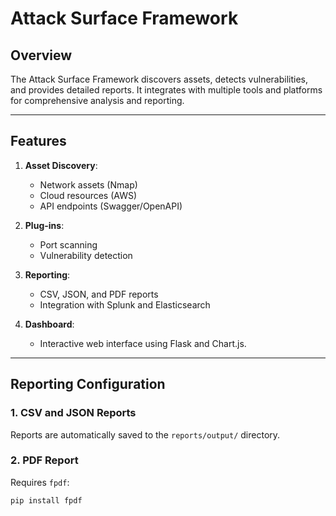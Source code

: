 # Attack Surface Framework

## Overview
The Attack Surface Framework discovers assets, detects vulnerabilities, and provides detailed reports. It integrates with multiple tools and platforms for comprehensive analysis and reporting.

---

## Features
1. **Asset Discovery**:
   - Network assets (Nmap)
   - Cloud resources (AWS)
   - API endpoints (Swagger/OpenAPI)

2. **Plug-ins**:
   - Port scanning
   - Vulnerability detection

3. **Reporting**:
   - CSV, JSON, and PDF reports
   - Integration with Splunk and Elasticsearch

4. **Dashboard**:
   - Interactive web interface using Flask and Chart.js.

---

## Reporting Configuration

### 1. CSV and JSON Reports
Reports are automatically saved to the `reports/output/` directory.

### 2. PDF Report
Requires `fpdf`:
```bash
pip install fpdf
